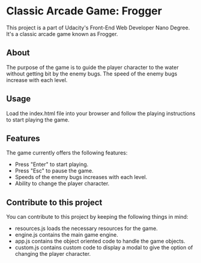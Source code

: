 # Classic Arcade Game: Frogger

This project is a part of Udacity's Front-End Web Developer Nano Degree. It's a classic arcade game known as Frogger.

## About
The purpose of the game is to guide the player character to the water without getting bit by the enemy bugs. The speed of the enemy bugs increase with each level.

## Usage
Load the index.html file into your browser and follow the playing instructions to start playing the game.

## Features
The game currently offers the following features:
* Press "Enter" to start playing.
* Press "Esc" to pause the game.
* Speeds of the enemy bugs increases with each level.
* Ability to change the player character.

## Contribute to this project
You can contribute to this project by keeping the following things in mind:
* resources.js loads the necessary resources for the game.
* engine.js contains the main game engine.
* app.js contains the object oriented code to handle the game objects.
* custom.js contains custom code to display a modal to give the option of changing
  the player character.

